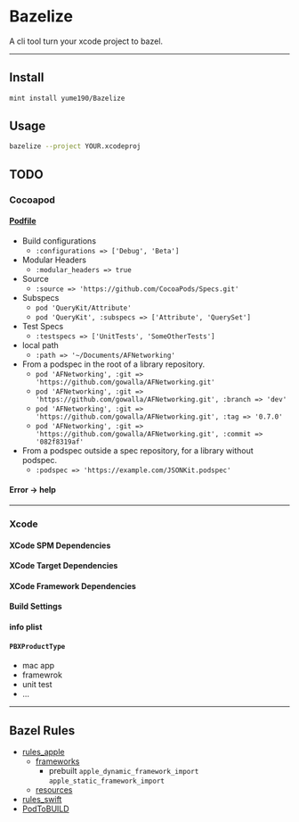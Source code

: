 # Bazelize

A cli tool turn your xcode project to bazel.

---

## Install

```sh
mint install yume190/Bazelize
```

## Usage

```sh
bazelize --project YOUR.xcodeproj
```

## TODO

### Cocoapod

#### [Podfile](https://guides.cocoapods.org/using/the-podfile.html)

 * Build configurations
    * `:configurations => ['Debug', 'Beta']`
 * Modular Headers
    * `:modular_headers => true`
 * Source
    * `:source => 'https://github.com/CocoaPods/Specs.git'`
 * Subspecs
    * `pod 'QueryKit/Attribute'`
    * `pod 'QueryKit', :subspecs => ['Attribute', 'QuerySet']`
 * Test Specs
    * `:testspecs => ['UnitTests', 'SomeOtherTests']`
 * local path
    * `:path => '~/Documents/AFNetworking'`
 * From a podspec in the root of a library repository.
    * `pod 'AFNetworking', :git => 'https://github.com/gowalla/AFNetworking.git'`
    * `pod 'AFNetworking', :git => 'https://github.com/gowalla/AFNetworking.git', :branch => 'dev'`
    * `pod 'AFNetworking', :git => 'https://github.com/gowalla/AFNetworking.git', :tag => '0.7.0'`
    * `pod 'AFNetworking', :git => 'https://github.com/gowalla/AFNetworking.git', :commit => '082f8319af'`
 * From a podspec outside a spec repository, for a library without podspec.
    * `:podspec => 'https://example.com/JSONKit.podspec'`

#### Error -> help

------

### Xcode

#### XCode SPM Dependencies

#### XCode Target Dependencies

#### XCode Framework Dependencies

#### Build Settings

#### info plist

#### `PBXProductType`

 * mac app
 * framewrok
 * unit test
 * ...

-----

## Bazel Rules

 * [rules_apple](https://github.com/bazelbuild/rules_apple/tree/master/doc)
    * [frameworks](https://github.com/bazelbuild/rules_apple/blob/master/doc/frameworks.md)
        * prebuilt
          `apple_dynamic_framework_import`  
          `apple_static_framework_import`
    * [resources](https://github.com/bazelbuild/rules_apple/blob/master/doc/resources.md)
 * [rules_swift](https://github.com/bazelbuild/rules_swift/blob/master/doc/rules.md#swift_proto_library)
 * [PodToBUILD](https://github.com/pinterest/PodToBUILD/blob/master/BazelExtensions/workspace.bzl#L218)
